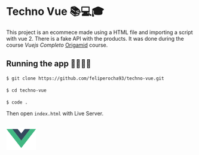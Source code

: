 # Techno Vue 📚💻🎓
This project is an ecommece made using a HTML file and importing a script with vue 2.
There is a fake API with the products. 
It was done during the course *Vuejs Completo* [Origamid](https://origamid.com.br/]) course.
    
## Running the app 🏃🏼‍♂🔥
```
$ git clone https://github.com/feliperocha93/techno-vue.git

$ cd techno-vue

$ code .
```
Then open `index.html` with Live Server.

##
<img align="center" alt="Vue" title="Vue" height="60" width="80" src="https://raw.githubusercontent.com/devicons/devicon/master/icons/vuejs/vuejs-original.svg">
